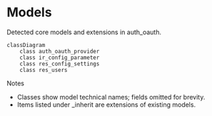 # Models

Detected core models and extensions in auth_oauth.

```mermaid
classDiagram
    class auth_oauth_provider
    class ir_config_parameter
    class res_config_settings
    class res_users
```

Notes
- Classes show model technical names; fields omitted for brevity.
- Items listed under _inherit are extensions of existing models.
